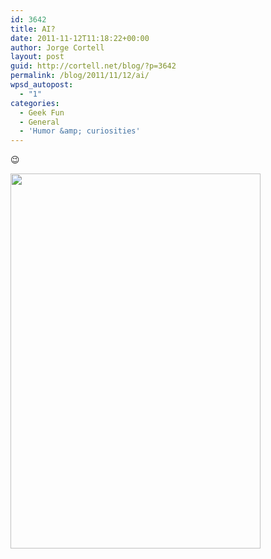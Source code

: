 ```yaml
---
id: 3642
title: AI?
date: 2011-11-12T11:18:22+00:00
author: Jorge Cortell
layout: post
guid: http://cortell.net/blog/?p=3642
permalink: /blog/2011/11/12/ai/
wpsd_autopost:
  - "1"
categories:
  - Geek Fun
  - General
  - 'Humor &amp; curiosities'
---
```

😉

<img class="aligncenter" title="Siri" src="http://main.makeuseoflimited.netdna-cdn.com/wp-content/uploads/2011/10/siri3-e1318953512749.png" alt="" width="400" height="600" />